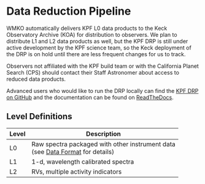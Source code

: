 # Data Reduction Pipeline

WMKO automatically delivers KPF L0 data products to the Keck Observatory Archive (KOA) for distribution to observers. We plan to distribute L1 and L2 data products as well, but the KPF DRP is still under active development by the KPF science team, so the Keck deployment of the DRP is on hold until there are less frequent changes for us to track.

Observers not affiliated with the KPF build team or with the California Planet Search (CPS) should contact their Staff Astronomer about access to reduced data products.

Advanced users who would like to run the DRP locally can find the [KPF DRP on GitHub](https://github.com/Keck-DataReductionPipelines/KPF-Pipeline) and the documentation can be found on [ReadTheDocs](https://kpf-pipeline.readthedocs.io/en/latest).

## Level Definitions

| Level | Description |
| ----- | ----------- |
| L0 | Raw spectra packaged with other instrument data<br>(see [Data Format](dataflow.md) for details) |
| L1 | 1-d, wavelength calibrated spectra |
| L2 | RVs, multiple activity indicators |